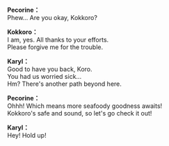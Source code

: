 # 

  
**Pecorine：**  
Phew... Are you okay, Kokkoro?  
  
**Kokkoro：**  
I am, yes. All thanks to your efforts.  
Please forgive me for the trouble.  
  
**Karyl：**  
Good to have you back, Koro.  
You had us worried sick...  
Hm? There's another path beyond here.  
  
**Pecorine：**  
Ohhh! Which means more seafoody goodness awaits!  
Kokkoro's safe and sound, so let's go check it out!  
  
**Karyl：**  
Hey! Hold up!  
